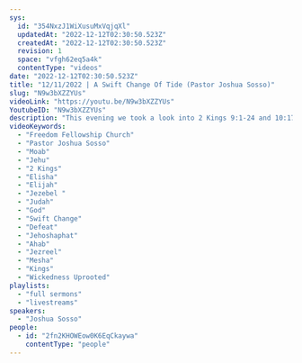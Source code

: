 ```yaml
---
sys:
  id: "354NxzJ1WiXusuMxVqjqXl"
  updatedAt: "2022-12-12T02:30:50.523Z"
  createdAt: "2022-12-12T02:30:50.523Z"
  revision: 1
  space: "vfgh62eq5a4k"
  contentType: "videos"
date: "2022-12-12T02:30:50.523Z"
title: "12/11/2022 | A Swift Change Of Tide (Pastor Joshua Sosso)"
slug: "N9w3bXZZYUs"
videoLink: "https://youtu.be/N9w3bXZZYUs"
YoutubeID: "N9w3bXZZYUs"
description: "This evening we took a look into 2 Kings 9:1-24 and 10:17-31. The great work of Jehu, after given a prophecy of being king and removing all the wickedness of baal. He quickly went into action, bringing the too corrupt kings of Judah and Jezreel to be killed. He then gathered all the servants of baal into one area under deception. All who attended were put to death. The example of Jehu tells us that God could use unperfect men and women to move along his kingdom. It also shows us how quickly God could change the tide in an instant. He could use non-believers just as he could believers. We need to line up our words with what God is saying instead of what we are seeing. All these wicked nations (media, political parties ect.) could just as quickly come crumping down as it did in 2 Kings. It is important that we never doubt our Father ability to make a swift change, He has made it clear that it is not a difficult feat. This sermon was delivered by Pastor Joshua Sosso at Freedom Fellowship Church.  "
videoKeywords:
  - "Freedom Fellowship Church"
  - "Pastor Joshua Sosso"
  - "Moab"
  - "Jehu"
  - "2 Kings"
  - "Elisha"
  - "Elijah"
  - "Jezebel "
  - "Judah"
  - "God"
  - "Swift Change"
  - "Defeat"
  - "Jehoshaphat"
  - "Ahab"
  - "Jezreel"
  - "Mesha"
  - "Kings"
  - "Wickedness Uprooted"
playlists:
  - "full sermons"
  - "livestreams"
speakers:
  - "Joshua Sosso"
people:
  - id: "2fn2KHOWEow0K6EqCkaywa"
    contentType: "people"
---
```

